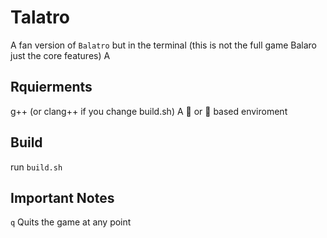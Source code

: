# Talatro

A fan version of ```Balatro``` but in the terminal
(this is not the full game Balaro just the core features) A

## Rquierments

g++ (or clang++ if you change build.sh)
A 🐧 or 🐡 based enviroment

## Build

run ```build.sh```

## Important Notes
```q``` Quits the game at any point 

